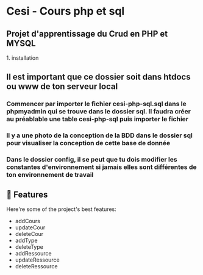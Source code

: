 # Cesi - Cours php et sql #

## Projet d'apprentissage du Crud en PHP et MYSQL ##

<p>1. installation</p>

## Il est important que ce dossier soit dans htdocs ou www de ton serveur local ##

### Commencer par importer le fichier cesi-php-sql.sql dans le phpmyadmin qui se trouve dans le dossier sql. Il faudra créer au préablable une table cesi-php-sql puis importer le fichier ### 

### Il y a une photo de la conception de la BDD dans le dossier sql pour visualiser la conception de cette base de donnée ###

### Dans le dossier config, il se peut que tu dois modifier les constantes d'environnement si jamais elles sont différentes de ton environnement de travail ###

  
<h2>🧐 Features</h2>

Here're some of the project's best features:

*   addCours
*   updateCour
*   deleteCour
*   addType
*   deleteType
*   addRessource
*   updateRessource
*   deleteRessource